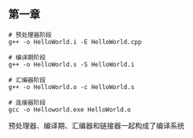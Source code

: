 ## 第一章

```shell
# 预处理器阶段
g++ -o HelloWorld.i -E HelloWorld.cpp
```

```shell
# 编译期阶段
g++ -o HelloWorld.s -S HelloWorld.i
```

```shell
# 汇编器阶段
g++ -o HelloWorld.o -c HelloWorld.s
```

```shell
# 连接器阶段
gcc -o Helloworld.exe HelloWorld.o
```

预处理器、编译期、汇编器和链接器一起构成了编译系统
